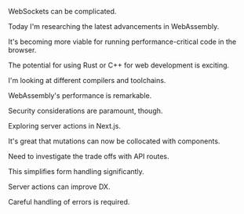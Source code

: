 WebSockets can be complicated.

Today I'm researching the latest advancements in WebAssembly.

It's becoming more viable for running performance-critical code in the browser.

The potential for using Rust or C++ for web development is exciting.

I'm looking at different compilers and toolchains.

WebAssembly's performance is remarkable.

Security considerations are paramount, though.

Exploring server actions in Next.js.

It's great that mutations can now be collocated with components.

Need to investigate the trade offs with API routes.

This simplifies form handling significantly.

Server actions can improve DX.

Careful handling of errors is required.